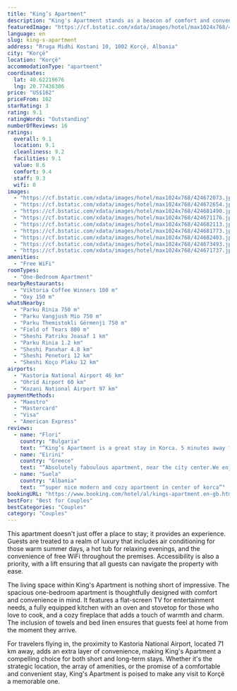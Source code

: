 ```yaml
---
title: "King’s Apartment"
description: "King's Apartment stands as a beacon of comfort and convenience in Korçë, offering a unique blend of modern amenities and serene living spaces."
featuredImage: "https://cf.bstatic.com/xdata/images/hotel/max1024x768/424672073.jpg?k=a43284d8d987e63d259c2d97d5578f09e9dd6f9349d601686afc89e0da99ce8d&o=&hp=1"
language: en
slug: king-s-apartment
address: "Rruga Midhi Kostani 10, 1002 Korçë, Albania"
city: "Korçë"
location: "Korçë"
accommodationType: "apartment"
coordinates:
  lat: 40.62219676
  lng: 20.77436386
price: "US$162"
priceFrom: 162
starRating: 3
rating: 9.1
ratingWords: "Outstanding"
numberOfReviews: 16
ratings:
  overall: 9.1
  location: 9.1
  cleanliness: 9.2
  facilities: 9.1
  value: 8.6
  comfort: 9.4
  staff: 9.3
  wifi: 0
images:
  - "https://cf.bstatic.com/xdata/images/hotel/max1024x768/424672073.jpg?k=a43284d8d987e63d259c2d97d5578f09e9dd6f9349d601686afc89e0da99ce8d&o=&hp=1"
  - "https://cf.bstatic.com/xdata/images/hotel/max1024x768/424672654.jpg?k=8527a8f71f1fc48a019d5170de528ec741c8a1cbe5d5c3a9e7c66e0f6675cb20&o=&hp=1"
  - "https://cf.bstatic.com/xdata/images/hotel/max1024x768/424681490.jpg?k=259b79e6f1747db6ff4adf11c73e66136f8fbb861c15793368d2ad94c49efc36&o=&hp=1"
  - "https://cf.bstatic.com/xdata/images/hotel/max1024x768/424671176.jpg?k=bec47aa2ceb19a79382030c1387f94bd0d6a1e7ef17ee917554a820b14389653&o=&hp=1"
  - "https://cf.bstatic.com/xdata/images/hotel/max1024x768/424682113.jpg?k=975864ddae3e5aba2a02b28cc782f21a1a15d05c3f3e9065c2407467201a9a04&o=&hp=1"
  - "https://cf.bstatic.com/xdata/images/hotel/max1024x768/424681773.jpg?k=89492e86a935220a7b6e85ee445cfb83c732ff4e3730083568a73270855a096a&o=&hp=1"
  - "https://cf.bstatic.com/xdata/images/hotel/max1024x768/424682403.jpg?k=98b6f920fb09b737ba66b7fff767664f1a9a972230172ec0ce558ee467ca4390&o=&hp=1"
  - "https://cf.bstatic.com/xdata/images/hotel/max1024x768/424673493.jpg?k=9280b29d406376448d325eadec7f9bd75496ff7c8ee342bd6aeb2b239926a0d1&o=&hp=1"
  - "https://cf.bstatic.com/xdata/images/hotel/max1024x768/424671737.jpg?k=5f1fd6a3800e6b36944033349f28f62b61951cb82f5315bd55eb34a0b210b8ca&o=&hp=1"
amenities:
  - "Free WiFi"
roomTypes:
  - "One-Bedroom Apartment"
nearbyRestaurants:
  - "Viktoria Coffee Winners 100 m"
  - "Oxy 150 m"
whatsNearby:
  - "Parku Rinia 750 m"
  - "Parku Vangjush Mio 750 m"
  - "Parku Themistokli Gërmenji 750 m"
  - "Field of Tears 800 m"
  - "Sheshi Patriku Joasaf 1 km"
  - "Parku Rinia 1.2 km"
  - "Sheshi Panxhar 4.8 km"
  - "Sheshi Penetori 12 km"
  - "Sheshi Koço Plaku 12 km"
airports:
  - "Kastoria National Airport 46 km"
  - "Ohrid Airport 60 km"
  - "Kozani National Airport 97 km"
paymentMethods:
  - "Maestro"
  - "Mastercard"
  - "Visa"
  - "American Express"
reviews:
  - name: "Flori"
    country: "Bulgaria"
    text: "“King’s Apartment is a great stay in Korca. 5 minutes away from Pazari. Apartment is clean and very luxurious. The jacuzzi makes the stay more worthy! Host is helpful!”"
  - name: "Eirini"
    country: "Greece"
    text: "“Absolutely faboulous apartment, near the city center.We enjoyed every moment.The owner answered all our questions and was always available.Jacuzzi was really refreshing and relaxing.”"
  - name: "Suela"
    country: "Albania"
    text: "“super nice modern and cozy apartment in center of korca”"
bookingURL: "https://www.booking.com/hotel/al/kings-apartment.en-gb.html?aid=8035640"
bestFor: "Best for Couples"
bestCategories: "Couples"
category: "Couples"
---
```


This apartment doesn't just offer a place to stay; it provides an experience. Guests are treated to a realm of luxury that includes air conditioning for those warm summer days, a hot tub for relaxing evenings, and the convenience of free WiFi throughout the premises. Accessibility is also a priority, with a lift ensuring that all guests can navigate the property with ease.

The living space within King's Apartment is nothing short of impressive. The spacious one-bedroom apartment is thoughtfully designed with comfort and convenience in mind. It features a flat-screen TV for entertainment needs, a fully equipped kitchen with an oven and stovetop for those who love to cook, and a cozy fireplace that adds a touch of warmth and charm. The inclusion of towels and bed linen ensures that guests feel at home from the moment they arrive.

For travelers flying in, the proximity to Kastoria National Airport, located 71 km away, adds an extra layer of convenience, making King's Apartment a compelling choice for both short and long-term stays. Whether it's the strategic location, the array of amenities, or the promise of a comfortable and convenient stay, King's Apartment is poised to make any visit to Korçë a memorable one.